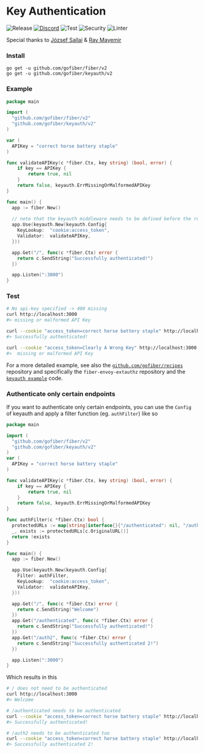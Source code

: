 # Key Authentication

![Release](https://img.shields.io/github/release/gofiber/keyauth.svg)
[![Discord](https://img.shields.io/badge/discord-join%20channel-7289DA)](https://gofiber.io/discord)
![Test](https://github.com/gofiber/keyauth/workflows/Test/badge.svg)
![Security](https://github.com/gofiber/keyauth/workflows/Security/badge.svg)
![Linter](https://github.com/gofiber/keyauth/workflows/Linter/badge.svg)

Special thanks to [József Sallai](https://github.com/jozsefsallai) & [Ray Mayemir](https://github.com/raymayemir)

### Install
```
go get -u github.com/gofiber/fiber/v2
go get -u github.com/gofiber/keyauth/v2
```
### Example
```go
package main

import (
  "github.com/gofiber/fiber/v2"
  "github.com/gofiber/keyauth/v2"
)

var (
  APIKey = "correct horse battery staple"
)

func validateAPIKey(c *fiber.Ctx, key string) (bool, error) {
	if key == APIKey {
		return true, nil
	}
	return false, keyauth.ErrMissingOrMalformedAPIKey
}

func main() {
  app := fiber.New()
  
  // note that the keyauth middleware needs to be defined before the routes are defined!
  app.Use(keyauth.New(keyauth.Config{
    KeyLookup:  "cookie:access_token",
    Validator:  validateAPIKey,
  }))

  app.Get("/", func(c *fiber.Ctx) error {
    return c.SendString("Successfully authenticated!")
  })

  app.Listen(":3000")
}
```

### Test

```bash
# No api-key specified -> 400 missing 
curl http://localhost:3000
#> missing or malformed API Key

curl --cookie "access_token=correct horse battery staple" http://localhost:3000
#> Successfully authenticated!

curl --cookie "access_token=Clearly A Wrong Key" http://localhost:3000
#>  missing or malformed API Key
```

For a more detailed example, see also the [`github.com/gofiber/recipes`](https://github.com/gofiber/recipes) repository and specifically the `fiber-envoy-extauthz` repository and the [`keyauth example`](https://github.com/gofiber/recipes/blob/master/fiber-envoy-extauthz/authz/main.go) code.


### Authenticate only certain endpoints

If you want to authenticate only certain endpoints, you can use the `Config` of keyauth and apply a filter function (eg. `authFilter`) like so

```go
package main

import (
  "github.com/gofiber/fiber/v2"
  "github.com/gofiber/keyauth/v2"
)
var (
  APIKey = "correct horse battery staple"
)

func validateAPIKey(c *fiber.Ctx, key string) (bool, error) {
	if key == APIKey {
		return true, nil
	}
	return false, keyauth.ErrMissingOrMalformedAPIKey
}

func authFilter(c *fiber.Ctx) bool {
  protectedURLs := map[string]interface{}{"/authenticated": nil, "/auth2": nil}
  _, exists := protectedURLs[c.OriginalURL()]
  return !exists
}

func main() {
  app := fiber.New()

  app.Use(keyauth.New(keyauth.Config{
    Filter: authFilter,
    KeyLookup:  "cookie:access_token",
    Validator:  validateAPIKey,
  }))

  app.Get("/", func(c *fiber.Ctx) error {
    return c.SendString("Welcome")
  })
  app.Get("/authenticated", func(c *fiber.Ctx) error {
    return c.SendString("Successfully authenticated!")
  })
  app.Get("/auth2", func(c *fiber.Ctx) error {
    return c.SendString("Successfully authenticated 2!")
  })

  app.Listen(":3000")
}
```

Which results in this

```bash
# / does not need to be authenticated
curl http://localhost:3000
#> Welcome

# /authenticated needs to be authenticated
curl --cookie "access_token=correct horse battery staple" http://localhost:3000/authenticated
#> Successfully authenticated!

# /auth2 needs to be authenticated too
curl --cookie "access_token=correct horse battery staple" http://localhost:3000/auth2
#> Successfully authenticated 2!
```
